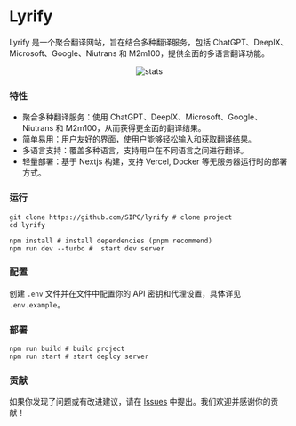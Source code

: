 # Lyrify

Lyrify 是一个聚合翻译网站，旨在结合多种翻译服务，包括 ChatGPT、DeeplX、Microsoft、Google、Niutrans 和 M2m100，提供全面的多语言翻译功能。

<div align="center">

![stats](https://stats.deeptrain.net/repo/sipc/lyrify/?theme=light)

</div>

### 特性

- 聚合多种翻译服务：使用 ChatGPT、DeeplX、Microsoft、Google、Niutrans 和 M2m100，从而获得更全面的翻译结果。
- 简单易用：用户友好的界面，使用户能够轻松输入和获取翻译结果。
- 多语言支持：覆盖多种语言，支持用户在不同语言之间进行翻译。
- 轻量部署：基于 Nextjs 构建，支持 Vercel, Docker 等无服务器运行时的部署方式。

### 运行

```shell
git clone https://github.com/SIPC/lyrify # clone project
cd lyrify

npm install # install dependencies (pnpm recommend)
npm run dev --turbo #  start dev server
```

### 配置

创建 `.env` 文件并在文件中配置你的 API 密钥和代理设置，具体详见 `.env.example`。

### 部署

```shell
npm run build # build project
npm run start # start deploy server
```

### 贡献

如果你发现了问题或有改进建议，请在 [Issues](https://github.com/SIPC/lyrify/issues) 中提出。我们欢迎并感谢你的贡献！
